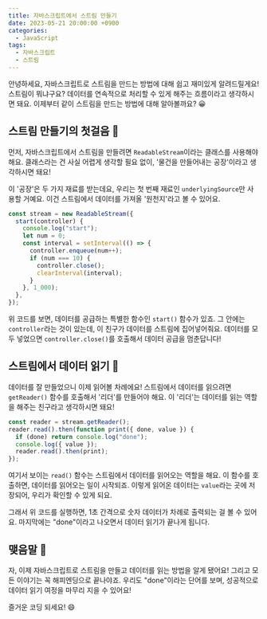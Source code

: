 ```yaml
---
title: 자바스크립트에서 스트림 만들기
date: 2023-05-21 20:00:00 +0900
categories:
  - JavaScript
tags:
  - 자바스크립트
  - 스트림
---
```


안녕하세요, 자바스크립트로 스트림을 만드는 방법에 대해 쉽고 재미있게 알려드릴게요! 스트림이 뭐냐구요? 데이터를 연속적으로 처리할 수 있게 해주는 흐름이라고 생각하시면 돼요. 이제부터 같이 스트림을 만드는 방법에 대해 알아볼까요? 😀

## 스트림 만들기의 첫걸음 🚀

먼저, 자바스크립트에서 스트림을 만들려면 `ReadableStream`이라는 클래스를 사용해야 해요. 클래스라는 건 사실 어렵게 생각할 필요 없이, '물건을 만들어내는 공장'이라고 생각하시면 돼요! 

이 '공장'은 두 가지 재료를 받는데요, 우리는 첫 번째 재료인 `underlyingSource`만 사용할 거예요. 이건 스트림에서 데이터를 가져올 '원천지'라고 볼 수 있어요.

```javascript
const stream = new ReadableStream({
  start(controller) {
    console.log("start");
    let num = 0;
    const interval = setInterval(() => {
      controller.enqueue(num++);
      if (num === 10) {
        controller.close();
        clearInterval(interval);
      }
    }, 1_000);
  },
});
```

위 코드를 보면, 데이터를 공급하는 특별한 함수인 `start()` 함수가 있죠. 그 안에는 `controller`라는 것이 있는데, 이 친구가 데이터를 스트림에 집어넣어줘요. 데이터를 모두 넣었으면 `controller.close()`를 호출해서 데이터 공급을 멈춘답니다!

## 스트림에서 데이터 읽기 📖

데이터를 잘 만들었으니 이제 읽어볼 차례에요! 스트림에서 데이터를 읽으려면 `getReader()` 함수를 호출해서 '리더'를 만들어야 해요. 이 '리더'는 데이터를 읽는 역할을 해주는 친구라고 생각하시면 돼요!

```javascript
const reader = stream.getReader();
reader.read().then(function print({ done, value }) {
  if (done) return console.log("done");
  console.log({ value });
  reader.read().then(print);
});
```

여기서 보이는 `read()` 함수는 스트림에서 데이터를 읽어오는 역할을 해요. 이 함수를 호출하면, 데이터를 읽어오는 일이 시작되죠. 이렇게 읽어온 데이터는 `value`라는 곳에 저장되어, 우리가 확인할 수 있게 되요.

그래서 위 코드를 실행하면, 1초 간격으로 숫자 데이터가 차례로 출력되는 걸 볼 수 있어요. 마지막에는 "done"이라고 나오면서 데이터 읽기가 끝나게 됩니다.

## 맺음말 🎉

자, 이제 자바스크립트로 스트림을 만들고 데이터를 읽는 방법을 알게 됐어요! 그리고 모든 이야기는 꼭 해피엔딩으로 끝나야죠. 우리도 "done"이라는 단어를 보며, 성공적으로 데이터 읽기 여정을 마무리 지을 수 있어요!

즐거운 코딩 되세요! 😄
